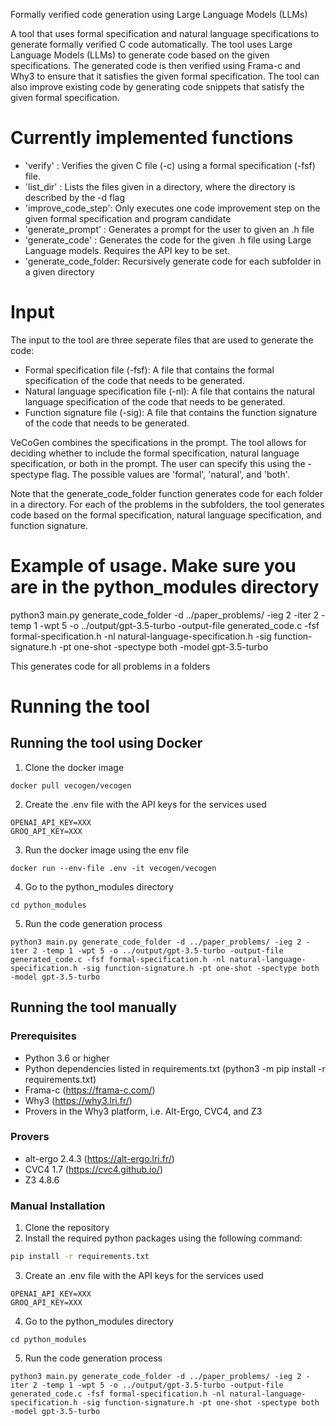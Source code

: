 Formally verified code generation using Large Language Models (LLMs)

A tool that uses formal specification and natural language specifications to generate formally verified C code automatically. The tool uses Large Language Models (LLMs) to generate code based on the given specifications. The generated code is then verified using Frama-c and Why3 to ensure that it satisfies the given formal specification. The tool can also improve existing code by generating code snippets that satisfy the given formal specification. 

# Currently implemented functions
- 'verify'          : Verifies the given C file (-c) using a formal specification (-fsf) file. 
- 'list_dir'        : Lists the files given in a directory, where the directory is described by the -d flag
- 'improve_code_step': Only executes one code improvement step on the given formal specification and program candidate
- 'generate_prompt' : Generates a prompt for the user to given an .h file
- 'generate_code'   : Generates the code for the given .h file using Large Language models. Requires the API key to be set.
- 'generate_code_folder: Recursively generate code for each subfolder in a given directory

# Input
The input to the tool are three seperate files that are used to generate the code:
- Formal specification file (-fsf): A file that contains the formal specification of the code that needs to be generated.
- Natural language specification file (-nl): A file that contains the natural language specification of the code that needs to be generated. 
- Function signature file (-sig): A file that contains the function signature of the code that needs to be generated.

VeCoGen combines the specifications in the prompt. The tool allows for deciding whether to include the formal specification, natural language specification, or both in the prompt. The user can specify this using the -spectype flag. The possible values are 'formal', 'natural', and 'both'.

Note that the generate_code_folder function generates code for each folder in a directory. For each of the problems in the subfolders, the tool generates code based on the formal specification, natural language specification, and function signature.

# Example of usage. Make sure you are in the python_modules directory
python3 main.py generate_code_folder -d ../paper_problems/ -ieg 2 -iter 2 -temp 1 -wpt 5 -o ../output/gpt-3.5-turbo -output-file generated_code.c -fsf formal-specification.h -nl natural-language-specification.h -sig function-signature.h -pt one-shot -spectype both -model gpt-3.5-turbo

This generates code for all problems in a folders

# Running the tool
## Running the tool using Docker
1. Clone the docker image
```
docker pull vecogen/vecogen
```

2. Create the .env file with the API keys for the services used
```
OPENAI_API_KEY=XXX
GROQ_API_KEY=XXX
```

3. Run the docker image using the env file
```
docker run --env-file .env -it vecogen/vecogen
```

4. Go to the python_modules directory
```
cd python_modules
```

5. Run the code generation process
```
python3 main.py generate_code_folder -d ../paper_problems/ -ieg 2 -iter 2 -temp 1 -wpt 5 -o ../output/gpt-3.5-turbo -output-file generated_code.c -fsf formal-specification.h -nl natural-language-specification.h -sig function-signature.h -pt one-shot -spectype both -model gpt-3.5-turbo
```
## Running the tool manually
### Prerequisites
- Python 3.6 or higher
- Python dependencies listed in requirements.txt (python3 -m pip install -r requirements.txt)
- Frama-c (https://frama-c.com/)
- Why3 (https://why3.lri.fr/)
- Provers in the Why3 platform, i.e. Alt-Ergo, CVC4, and Z3


### Provers 
- alt-ergo 2.4.3 (https://alt-ergo.lri.fr/)
- CVC4 1.7 (https://cvc4.github.io/)
- Z3 4.8.6  

### Manual Installation
1. Clone the repository
2. Install the required python packages using the following command:
```bash
pip install -r requirements.txt
```
3. Create an .env file with the API keys for the services used
```
OPENAI_API_KEY=XXX
GROQ_API_KEY=XXX
```
4. Go to the python_modules directory
```
cd python_modules
```

5. Run the code generation process
```
python3 main.py generate_code_folder -d ../paper_problems/ -ieg 2 -iter 2 -temp 1 -wpt 5 -o ../output/gpt-3.5-turbo -output-file generated_code.c -fsf formal-specification.h -nl natural-language-specification.h -sig function-signature.h -pt one-shot -spectype both -model gpt-3.5-turbo
```
